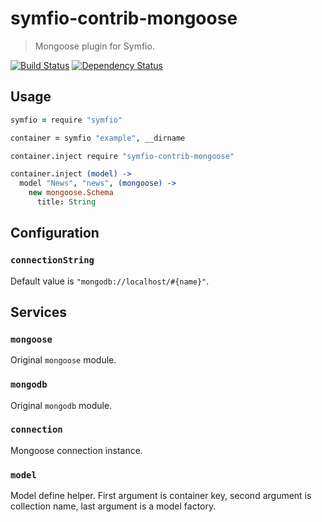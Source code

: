 # symfio-contrib-mongoose

> Mongoose plugin for Symfio.

[![Build Status](http://teamcity.rithis.com/httpAuth/app/rest/builds/buildType:id:bt13,branch:master/statusIcon?guest=1)](http://teamcity.rithis.com/viewType.html?buildTypeId=bt13&guest=1)
[![Dependency Status](https://gemnasium.com/symfio/symfio-contrib-mongoose.png)](https://gemnasium.com/symfio/symfio-contrib-mongoose)

## Usage

```coffee
symfio = require "symfio"

container = symfio "example", __dirname

container.inject require "symfio-contrib-mongoose"

container.inject (model) ->
  model "News", "news", (mongoose) ->
    new mongoose.Schema
      title: String
```

## Configuration

### `connectionString`

Default value is `"mongodb://localhost/#{name}"`.

## Services

### `mongoose`

Original `mongoose` module.

### `mongodb`

Original `mongodb` module.

### `connection`

Mongoose connection instance.

### `model`

Model define helper. First argument is container key, second argument is
collection name, last argument is a model factory.
